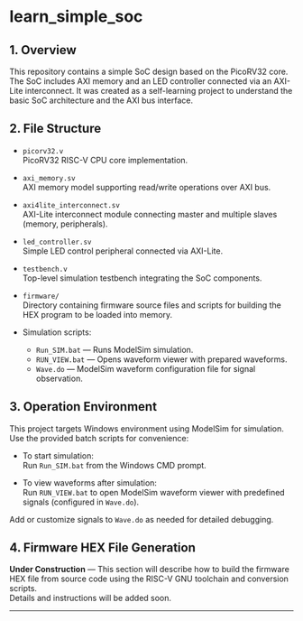 # learn_simple_soc

## 1. Overview

This repository contains a simple SoC design based on the PicoRV32 core. The SoC includes AXI memory and an LED controller connected via an AXI-Lite interconnect. It was created as a self-learning project to understand the basic SoC architecture and the AXI bus interface.

## 2. File Structure

- `picorv32.v`  
  PicoRV32 RISC-V CPU core implementation.

- `axi_memory.sv`  
  AXI memory model supporting read/write operations over AXI bus.

- `axi4lite_interconnect.sv`  
  AXI-Lite interconnect module connecting master and multiple slaves (memory, peripherals).

- `led_controller.sv`  
  Simple LED control peripheral connected via AXI-Lite.

- `testbench.v`  
  Top-level simulation testbench integrating the SoC components.

- `firmware/`  
  Directory containing firmware source files and scripts for building the HEX program to be loaded into memory.

- Simulation scripts:  
  - `Run_SIM.bat` — Runs ModelSim simulation.  
  - `RUN_VIEW.bat` — Opens waveform viewer with prepared waveforms.  
  - `Wave.do` — ModelSim waveform configuration file for signal observation.

## 3. Operation Environment

This project targets Windows environment using ModelSim for simulation. Use the provided batch scripts for convenience:

- To start simulation:  
  Run `Run_SIM.bat` from the Windows CMD prompt.

- To view waveforms after simulation:  
  Run `RUN_VIEW.bat` to open ModelSim waveform viewer with predefined signals (configured in `Wave.do`).

Add or customize signals to `Wave.do` as needed for detailed debugging.

## 4. Firmware HEX File Generation

**Under Construction** — This section will describe how to build the firmware HEX file from source code using the RISC-V GNU toolchain and conversion scripts.  
Details and instructions will be added soon.

---
